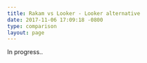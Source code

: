```yaml
---
title: Rakam vs Looker - Looker alternative
date: 2017-11-06 17:09:18 -0800
type: comparison
layout: page
---
```


In progress..
